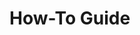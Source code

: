 <!--
SPDX-FileCopyrightText: Copyright (C) 2020 - 2024 Siemens AG

SPDX-License-Identifier: MIT
-->

# How-To Guide
